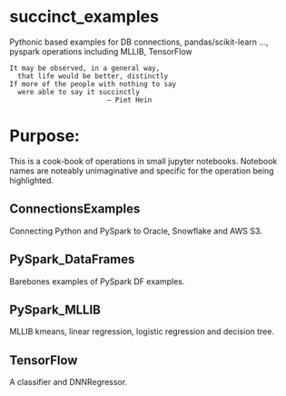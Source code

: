 # succinct_examples
Pythonic based examples for DB connections, pandas/scikit-learn ..., pyspark operations including MLLIB, TensorFlow

    It may be observed, in a general way,
      that life would be better, distinctly
    If more of the people with nothing to say
      were able to say it succinctly
                            — Piet Hein
                            
# Purpose:
This is a cook-book of operations in small jupyter notebooks.  Notebook names are noteably unimaginative and specific for the operation being highlighted.  

## ConnectionsExamples
Connecting Python and PySpark to Oracle, Snowflake and AWS S3.

## PySpark_DataFrames
Barebones examples of PySpark DF examples.

## PySpark_MLLIB
MLLIB kmeans, linear regression, logistic regression and decision tree.

## TensorFlow
A classifier and DNNRegressor.
